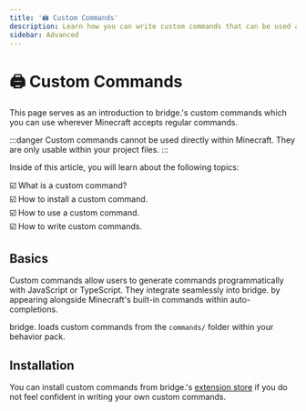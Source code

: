```yaml
---
title: '🖨 Custom Commands'
description: Learn how you can write custom commands that can be used across your project!
sidebar: Advanced
---
```


# 🖨 Custom Commands

This page serves as an introduction to bridge.'s custom commands which you can use wherever Minecraft accepts regular commands.

:::danger
Custom commands cannot be used directly within Minecraft. They are only usable within your project files.
:::

Inside of this article, you will learn about the following topics:

:ballot_box_with_check: What is a custom command?<br/>
:ballot_box_with_check: How to install a custom command.<br/>
:ballot_box_with_check: How to use a custom command.<br/>
:ballot_box_with_check: How to write custom commands.<br/>

## Basics

Custom commands allow users to generate commands programmatically with JavaScript or TypeScript. They integrate seamlessly into bridge. by appearing alongside Minecraft's built-in commands within auto-completions.

bridge. loads custom commands from the `commands/` folder within your behavior pack.

## Installation

You can install custom commands from bridge.'s [extension store](/extensions/#installing-extensions) if you do not feel confident in writing your own custom commands.

<!-- ## Usage

TODO: Explain how to use a custom command

## Writing Custom commands

TODO: Explain how to write custom commands -->
